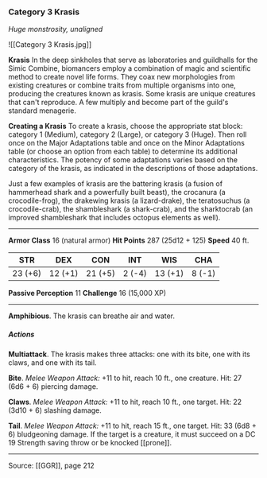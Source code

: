 ### Category 3 Krasis
_Huge monstrosity, unaligned_

![[Category 3 Krasis.jpg]]

**Krasis** In the deep sinkholes that serve as laboratories and guildhalls for the Simic Combine, biomancers employ a combination of magic and scientific method to create novel life forms. They coax new morphologies from existing creatures or combine traits from multiple organisms into one, producing the creatures known as krasis. Some krasis are unique creatures that can't reproduce. A few multiply and become part of the guild's standard menagerie.


**Creating a Krasis** To create a krasis, choose the appropriate stat block: category 1 (Medium), category 2 (Large), or category 3 (Huge). Then roll once on the Major Adaptations table and once on the Minor Adaptations table (or choose an option from each table) to determine its additional characteristics. The potency of some adaptations varies based on the category of the krasis, as indicated in the descriptions of those adaptations.

Just a few examples of krasis are the battering krasis (a fusion of hammerhead shark and a powerfully built beast), the crocanura (a crocodile-frog), the drakewing krasis (a lizard-drake), the teratosuchus (a crocodile-crab), the shambleshark (a shark-crab), and the sharktocrab (an improved shambleshark that includes octopus elements as well).










---

**Armor Class** 16 (natural armor)
**Hit Points** 287 (25d12 + 125)
**Speed** 40 ft.

| STR     | DEX     | CON     | INT     | WIS     | CHA     |
|---------|---------|---------|---------|---------|---------|
| 23 (+6) | 12 (+1) | 21 (+5) | 2 (-4) | 13 (+1) | 8 (-1) |

**Passive Perception** 11
**Challenge** 16 (15,000 XP)

---

**Amphibious**. The krasis can breathe air and water.

##### Actions
**Multiattack**. The krasis makes three attacks: one with its bite, one with its claws, and one with its tail.

**Bite**. _Melee Weapon Attack:_ +11 to hit, reach 10 ft., one creature. Hit: 27 (6d6 + 6) piercing damage.

**Claws**. _Melee Weapon Attack:_ +11 to hit, reach 10 ft., one target. Hit: 22 (3d10 + 6) slashing damage.

**Tail**. _Melee Weapon Attack:_ +11 to hit, reach 15 ft., one target. Hit: 33 (6d8 + 6) bludgeoning damage. If the target is a creature, it must succeed on a DC 19 Strength saving throw or be knocked [[prone]].


---

Source: [[GGR]], page 212